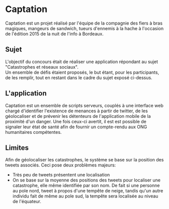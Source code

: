 # Captation

Captation est un projet réalisé par l'équipe de la compagnie des fiers à bras magiques, mangeurs de sandwich, tueurs d'ennemis à la hache à l'occasion de l'édition 2015 de la nuit de l'info à Bordeaux.

## Sujet

L'objectif du concours était de réaliser une application répondant au sujet "Catastrophes et réseaux sociaux".   
Un ensemble de défis étaient proposés, le but étant, pour les participants, de les remplir, tout en restant dans le cadre du sujet exposé ci-dessus.

## L'application 

Captation est un ensemble de scripts serveurs, couplés à une interface web chargé d'identifier l'existence de menances à partir de twitter, de les géolocaliser et de prévenir les détenteurs de l'application mobile de la proximité d'un danger.
Une fois ceux-ci avertit, il est est possible de signaler leur état de santé afin de fournir un compte-rendu aux ONG humanitaires compétentes.

## Limites

Afin de géolocaliser les catastrophes, le système se base sur la position des tweets associés.
Ceci pose deux problèmes majeurs:

* Très peu de tweets présentent une localisation
* On se base sur la moyenne des positions des tweets pour localiser une catastrophe, elle même identifiée par son nom. De fait si une personne au pole nord, tweet à propos d'une tempête de neige, tandis qu'un autre individu fait de même au pole sud, la tempête sera localisée au niveau de l'équateur.  
